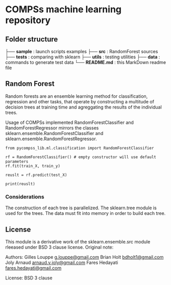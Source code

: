 # COMPSs machine learning repository

## Folder structure

├── **sample** : launch scripts examples
├── **src** : RandomForest sources  
├── **tests** : comparing with sklearn 
├── **utils** : testing utilities
├── **data** : commands to generate test data
└── **README.md** : this MarkDown readme file  

## Random Forest 

Random forests are an ensemble learning method for classification, regression and other tasks, that operate by
constructing a multitude of decision trees at training time and agreggating the results of the individual trees.

Usage of COMPSs implemented RandomForestClassifier and RandomForestRegressor mirrors the classes
sklearn.ensemble.RandomForestClassifier and sklearn.ensemble.RandomForestRegressor.


    from pycompss_lib.ml.classification import RandomForestClassifier

    rf = RandomForestClassifier() # empty constructor will use default parameters
    rf.fit(train_X, train_y)

    reuslt = rf.predict(test_X)
        
    print(reuslt)

### Considerations

The construction of each tree is parallelized. The sklearn.tree module is used for the trees. The data must fit into memory
in order to build each tree.

## License

This module is a derivative work of the sklearn.ensemble.src module rleeased under BSD 3 clause license. Original note:

Authors: Gilles Louppe <g.louppe@gmail.com>
         Brian Holt <bdholt1@gmail.com>
         Joly Arnaud <arnaud.v.joly@gmail.com>
         Fares Hedayati <fares.hedayati@gmail.com>

License: BSD 3 clause
